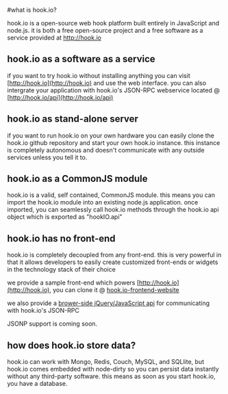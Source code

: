 #what is hook.io?

hook.io is a open-source web hook platform built entirely in JavaScript and node.js. it is both a free open-source project and a free software as a service provided at http://hook.io

## hook.io as a software as a service

if you want to try hook.io without installing anything you can visit [http://hook.io](http://hook.io) and use the web interface. you can also intergrate your application with hook.io's JSON-RPC webservice located @ [http://hook.io/api](http://hook.io/api)

## hook.io as stand-alone server

if you want to run hook.io on your own hardware you can easily clone the hook.io github repository and start your own hook.io instance. this instance is completely autonomous and doesn't communicate with any outside services unless you tell it to.

## hook.io as a CommonJS module

hook.io is a valid, self contained, CommonJS module. this means you can import the hook.io module into an existing node.js application. once imported, you can seamlessly call hook.io methods through the hook.io api object which is exported as "hookIO.api"

## hook.io has no front-end
hook.io is completely decoupled from any front-end. this is very powerful in that it allows developers to easily create customized front-ends or widgets in the technology stack of their choice

we provide a sample front-end which powers [http://hook.io](http://hook.io), you can clone it @ [hook.io-frontend-website](http://github.com/Marak/hook.io-frontend-website)

we also provide a [brower-side jQuery/JavaScript api](http://github.com/Marak/hook.io-frontend-website/blob/master/js/hookio/hookio.js) for communicating with hook.io's JSON-RPC

JSONP support is coming soon.



## how does hook.io store data?
hook.io can work with Mongo, Redis, Couch, MySQL, and SQLlite, but hook.io comes embedded with node-dirty so you can persist data instantly without any third-party software. this means as soon as you start hook.io, you have a database.
